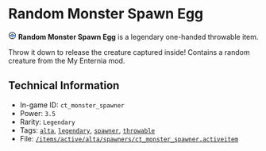 # Random Monster Spawn Egg

<img src="https://raw.githubusercontent.com/Ceterai/Enternia/main/items/active/alta/spawners/ct_monster_spawner.png" alt="Random Monster Spawn Egg icon" loading="lazy" height="16px" width="auto" /> **Random Monster Spawn Egg** is a legendary one-handed throwable item.

Throw it down to release the creature captured inside! Contains a random creature from the My Enternia mod.

## Technical Information

- In-game ID: `ct_monster_spawner`
- Power: `3.5`
- Rarity: `Legendary`
- Tags: [`alta`](https://ceterai.github.io/MyEnternia/Wiki/Tags/Alta), [`legendary`](https://ceterai.github.io/MyEnternia/Wiki/Tags/Legendary), [`spawner`](https://ceterai.github.io/MyEnternia/Wiki/Tags/Spawner), [`throwable`](https://ceterai.github.io/MyEnternia/Wiki/Tags/Throwable)
- File: [`/items/active/alta/spawners/ct_monster_spawner.activeitem`](https://github.com/Ceterai/Enternia/blob/main/items/active/alta/spawners/ct_monster_spawner.activeitem)
